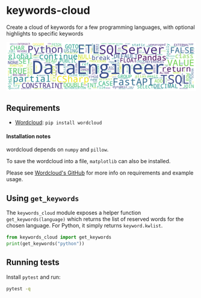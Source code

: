 # keywords-cloud
Create a cloud of keywords for a few programming languages, with optional highlights to specific keywords

![Alt text](/sample_output.png?raw=true "Sample Output")

## Requirements

- [Wordcloud](https://github.com/amueller/word_cloud): `pip install wordcloud`

#### Installation notes

wordcloud depends on `numpy` and `pillow`.

To save the wordcloud into a file, `matplotlib` can also be installed.


Please see [Wordcloud's GitHub](https://github.com/amueller/word_cloud) for more info on requirements and example usage.
## Using `get_keywords`

The `keywords_cloud` module exposes a helper function `get_keywords(language)` which returns the list of reserved words for the chosen language. For Python, it simply returns `keyword.kwlist`.

```python
from keywords_cloud import get_keywords
print(get_keywords("python"))
```

## Running tests

Install `pytest` and run:

```bash
pytest -q
```
